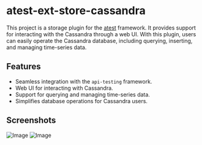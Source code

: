 # atest-ext-store-cassandra

This project is a storage plugin for the [atest](https://github.com/linuxsuren/api-testing) framework. It provides support for interacting with the Cassandra through a web UI. With this plugin, users can easily operate the Cassandra database, including querying, inserting, and managing time-series data.

## Features

- Seamless integration with the `api-testing` framework.
- Web UI for interacting with Cassandra.
- Support for querying and managing time-series data.
- Simplifies database operations for Cassandra users.

## Screenshots

![Image](https://github.com/user-attachments/assets/8f22626f-274b-4da4-8283-b1f6d4c10def)
![Image](https://github.com/user-attachments/assets/6460ab9c-3e7d-477a-9807-a59801c5ed84)
